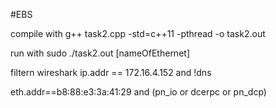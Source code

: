 #EBS

compile with 
g++ task2.cpp -std=c++11 -pthread -o task2.out

run with 
sudo ./task2.out [nameOfEthernet]

filtern wireshark
ip.addr == 172.16.4.152 and !dns

eth.addr==b8:88:e3:3a:41:29 and (pn_io or dcerpc or pn_dcp)